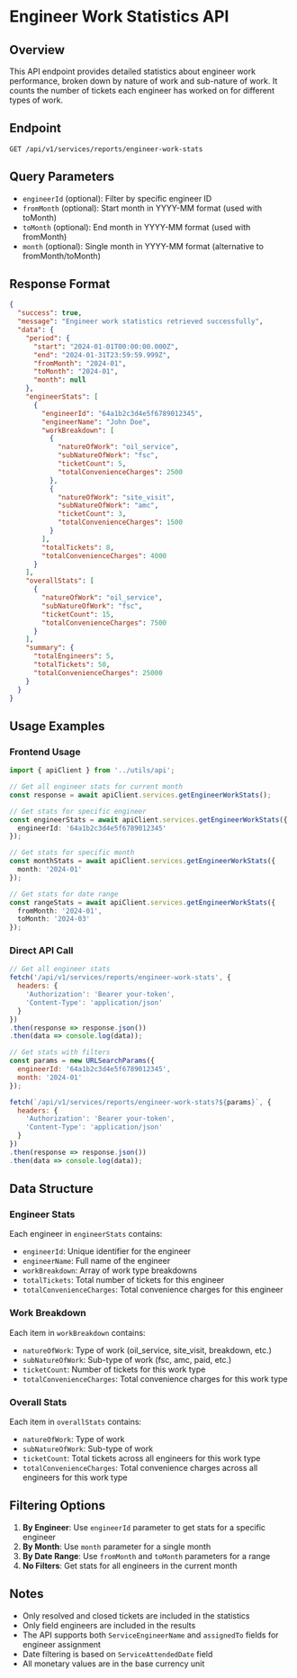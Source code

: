 # Engineer Work Statistics API

## Overview
This API endpoint provides detailed statistics about engineer work performance, broken down by nature of work and sub-nature of work. It counts the number of tickets each engineer has worked on for different types of work.

## Endpoint
```
GET /api/v1/services/reports/engineer-work-stats
```

## Query Parameters
- `engineerId` (optional): Filter by specific engineer ID
- `fromMonth` (optional): Start month in YYYY-MM format (used with toMonth)
- `toMonth` (optional): End month in YYYY-MM format (used with fromMonth)
- `month` (optional): Single month in YYYY-MM format (alternative to fromMonth/toMonth)

## Response Format
```json
{
  "success": true,
  "message": "Engineer work statistics retrieved successfully",
  "data": {
    "period": {
      "start": "2024-01-01T00:00:00.000Z",
      "end": "2024-01-31T23:59:59.999Z",
      "fromMonth": "2024-01",
      "toMonth": "2024-01",
      "month": null
    },
    "engineerStats": [
      {
        "engineerId": "64a1b2c3d4e5f6789012345",
        "engineerName": "John Doe",
        "workBreakdown": [
          {
            "natureOfWork": "oil_service",
            "subNatureOfWork": "fsc",
            "ticketCount": 5,
            "totalConvenienceCharges": 2500
          },
          {
            "natureOfWork": "site_visit",
            "subNatureOfWork": "amc",
            "ticketCount": 3,
            "totalConvenienceCharges": 1500
          }
        ],
        "totalTickets": 8,
        "totalConvenienceCharges": 4000
      }
    ],
    "overallStats": [
      {
        "natureOfWork": "oil_service",
        "subNatureOfWork": "fsc",
        "ticketCount": 15,
        "totalConvenienceCharges": 7500
      }
    ],
    "summary": {
      "totalEngineers": 5,
      "totalTickets": 50,
      "totalConvenienceCharges": 25000
    }
  }
}
```

## Usage Examples

### Frontend Usage
```typescript
import { apiClient } from '../utils/api';

// Get all engineer stats for current month
const response = await apiClient.services.getEngineerWorkStats();

// Get stats for specific engineer
const engineerStats = await apiClient.services.getEngineerWorkStats({
  engineerId: '64a1b2c3d4e5f6789012345'
});

// Get stats for specific month
const monthStats = await apiClient.services.getEngineerWorkStats({
  month: '2024-01'
});

// Get stats for date range
const rangeStats = await apiClient.services.getEngineerWorkStats({
  fromMonth: '2024-01',
  toMonth: '2024-03'
});
```

### Direct API Call
```javascript
// Get all engineer stats
fetch('/api/v1/services/reports/engineer-work-stats', {
  headers: {
    'Authorization': 'Bearer your-token',
    'Content-Type': 'application/json'
  }
})
.then(response => response.json())
.then(data => console.log(data));

// Get stats with filters
const params = new URLSearchParams({
  engineerId: '64a1b2c3d4e5f6789012345',
  month: '2024-01'
});

fetch(`/api/v1/services/reports/engineer-work-stats?${params}`, {
  headers: {
    'Authorization': 'Bearer your-token',
    'Content-Type': 'application/json'
  }
})
.then(response => response.json())
.then(data => console.log(data));
```

## Data Structure

### Engineer Stats
Each engineer in `engineerStats` contains:
- `engineerId`: Unique identifier for the engineer
- `engineerName`: Full name of the engineer
- `workBreakdown`: Array of work type breakdowns
- `totalTickets`: Total number of tickets for this engineer
- `totalConvenienceCharges`: Total convenience charges for this engineer

### Work Breakdown
Each item in `workBreakdown` contains:
- `natureOfWork`: Type of work (oil_service, site_visit, breakdown, etc.)
- `subNatureOfWork`: Sub-type of work (fsc, amc, paid, etc.)
- `ticketCount`: Number of tickets for this work type
- `totalConvenienceCharges`: Total convenience charges for this work type

### Overall Stats
Each item in `overallStats` contains:
- `natureOfWork`: Type of work
- `subNatureOfWork`: Sub-type of work
- `ticketCount`: Total tickets across all engineers for this work type
- `totalConvenienceCharges`: Total convenience charges across all engineers for this work type

## Filtering Options

1. **By Engineer**: Use `engineerId` parameter to get stats for a specific engineer
2. **By Month**: Use `month` parameter for a single month
3. **By Date Range**: Use `fromMonth` and `toMonth` parameters for a range
4. **No Filters**: Get stats for all engineers in the current month

## Notes
- Only resolved and closed tickets are included in the statistics
- Only field engineers are included in the results
- The API supports both `ServiceEngineerName` and `assignedTo` fields for engineer assignment
- Date filtering is based on `ServiceAttendedDate` field
- All monetary values are in the base currency unit
